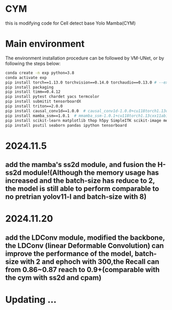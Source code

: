 # CYM
this is modifying code for Cell detect base Yolo Mamba(CYM)

# Main environment
The environment installation procedure can be followed by VM-UNet, or by following the steps below:

```bash
conda create -n exp python=3.8
conda activate exp
pip install torch==1.13.0 torchvision==0.14.0 torchaudio==0.13.0 # --extra-index-url https://download.pytorch.org/whl/cu117
pip install packaging
pip install timm==0.4.12
pip install pytest chardet yacs termcolor
pip install submitit tensorboardX
pip install triton==2.0.0
pip install causal_conv1d==1.0.0  # causal_conv1d-1.0.0+cu118torch1.13cxx11abiFALSE-cp38-cp38-linux_x86_64.whl
pip install mamba_ssm==1.0.1  # mmamba_ssm-1.0.1+cu118torch1.13cxx11abiFALSE-cp38-cp38-linux_x86_64.whl
pip install scikit-learn matplotlib thop h5py SimpleITK scikit-image medpy yacs
pip install psutil seaborn pandas ipython tensorboard
```
# 2024.11.5

## add the mamba's ss2d module, and fusion the H-ss2d module!(Although the memory usage has increased and the batch-size has reduce to 2, the model is still able to perform comparable to no pretrian yolov11-l and batch-size with 8)

# 2024.11.20

## add the LDConv module, modified the backbone, the LDConv (linear Deformable Convolution) can improve the performance of the model, batch-size with 2 and ephoch with 300,the Recall can from 0.86~0.87 reach to 0.9+(comparable with the cym with ss2d and cpam)

# Updating ...